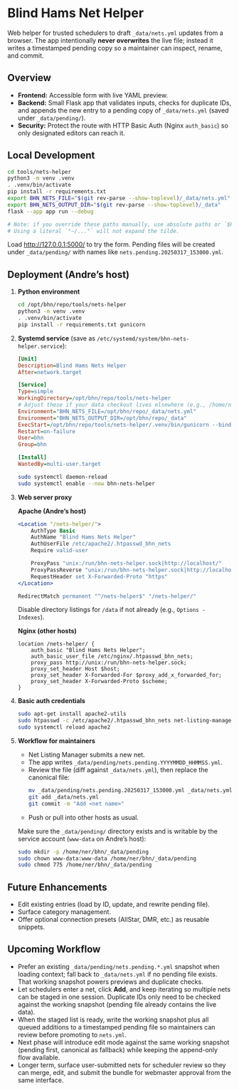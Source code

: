 # Blind Hams Net Helper

Web helper for trusted schedulers to draft `_data/nets.yml` updates from a browser. The app intentionally **never overwrites** the live file; instead it writes a timestamped pending copy so a maintainer can inspect, rename, and commit.

## Overview

- **Frontend:** Accessible form with live YAML preview.
- **Backend:** Small Flask app that validates inputs, checks for duplicate IDs, and appends the new entry to a pending copy of `_data/nets.yml` (saved under `_data/pending/`).
- **Security:** Protect the route with HTTP Basic Auth (Nginx `auth_basic`) so only designated editors can reach it.

## Local Development

```bash
cd tools/nets-helper
python3 -m venv .venv
. .venv/bin/activate
pip install -r requirements.txt
export BHN_NETS_FILE="$(git rev-parse --show-toplevel)/_data/nets.yml"
export BHN_NETS_OUTPUT_DIR="$(git rev-parse --show-toplevel)/_data"
flask --app app run --debug

# Note: if you override these paths manually, use absolute paths or `$HOME`.
# Using a literal `"~/..."` will not expand the tilde.
```

Load http://127.0.0.1:5000/ to try the form. Pending files will be created under `_data/pending/` with names like `nets.pending.20250317_153000.yml`.

## Deployment (Andre’s host)

1. **Python environment**
   ```bash
   cd /opt/bhn/repo/tools/nets-helper
   python3 -m venv .venv
   . .venv/bin/activate
   pip install -r requirements.txt gunicorn
   ```

2. **Systemd service** (save as `/etc/systemd/system/bhn-nets-helper.service`):
   ```ini
   [Unit]
   Description=Blind Hams Nets Helper
   After=network.target

   [Service]
   Type=simple
   WorkingDirectory=/opt/bhn/repo/tools/nets-helper
   # Adjust these if your data checkout lives elsewhere (e.g., /home/ner/bhn/_data)
   Environment="BHN_NETS_FILE=/opt/bhn/repo/_data/nets.yml"
   Environment="BHN_NETS_OUTPUT_DIR=/opt/bhn/repo/_data"
   ExecStart=/opt/bhn/repo/tools/nets-helper/.venv/bin/gunicorn --bind unix:/run/bhn-nets-helper.sock 'app:create_app()'
   Restart=on-failure
   User=bhn
   Group=bhn

   [Install]
   WantedBy=multi-user.target
   ```

   ```bash
   sudo systemctl daemon-reload
   sudo systemctl enable --now bhn-nets-helper
   ```

3. **Web server proxy**

   **Apache (Andre’s host)**
   ```apache
   <Location "/nets-helper/">
       AuthType Basic
       AuthName "Blind Hams Nets Helper"
       AuthUserFile /etc/apache2/.htpasswd_bhn_nets
       Require valid-user

       ProxyPass "unix:/run/bhn-nets-helper.sock|http://localhost/"
       ProxyPassReverse "unix:/run/bhn-nets-helper.sock|http://localhost/"
       RequestHeader set X-Forwarded-Proto "https"
   </Location>

   RedirectMatch permanent "^/nets-helper$" "/nets-helper/"
   ```

   Disable directory listings for `/data` if not already (e.g., `Options -Indexes`).

   **Nginx (other hosts)**
   ```nginx
   location /nets-helper/ {
       auth_basic "Blind Hams Nets Helper";
       auth_basic_user_file /etc/nginx/.htpasswd_bhn_nets;
       proxy_pass http://unix:/run/bhn-nets-helper.sock;
       proxy_set_header Host $host;
       proxy_set_header X-Forwarded-For $proxy_add_x_forwarded_for;
       proxy_set_header X-Forwarded-Proto $scheme;
   }
   ```

4. **Basic auth credentials**
   ```bash
   sudo apt-get install apache2-utils
   sudo htpasswd -c /etc/apache2/.htpasswd_bhn_nets net-listing-manager
   sudo systemctl reload apache2
   ```

5. **Workflow for maintainers**
   - Net Listing Manager submits a new net.
   - The app writes `_data/pending/nets.pending.YYYYMMDD_HHMMSS.yml`.
   - Review the file (diff against `_data/nets.yml`), then replace the canonical file:
     ```bash
     mv _data/pending/nets.pending.20250317_153000.yml _data/nets.yml
     git add _data/nets.yml
     git commit -m "Add <net name>"
     ```
   - Push or pull into other hosts as usual.

   Make sure the `_data/pending/` directory exists and is writable by the service account (`www-data` on Andre’s host):
   ```bash
   sudo mkdir -p /home/ner/bhn/_data/pending
   sudo chown www-data:www-data /home/ner/bhn/_data/pending
   sudo chmod 775 /home/ner/bhn/_data/pending
   ```

## Future Enhancements

- Edit existing entries (load by ID, update, and rewrite pending file).
- Surface category management.
- Offer optional connection presets (AllStar, DMR, etc.) as reusable snippets.

## Upcoming Workflow

- Prefer an existing `_data/pending/nets.pending.*.yml` snapshot when loading context; fall back to `_data/nets.yml` if no pending file exists. That working snapshot powers previews and duplicate checks.
- Let schedulers enter a net, click **Add**, and keep iterating so multiple nets can be staged in one session. Duplicate IDs only need to be checked against the working snapshot (pending file already contains the live data).
- When the staged list is ready, write the working snapshot plus all queued additions to a timestamped pending file so maintainers can review before promoting to `nets.yml`.
- Next phase will introduce edit mode against the same working snapshot (pending first, canonical as fallback) while keeping the append-only flow available.
- Longer term, surface user-submitted nets for scheduler review so they can merge, edit, and submit the bundle for webmaster approval from the same interface.
